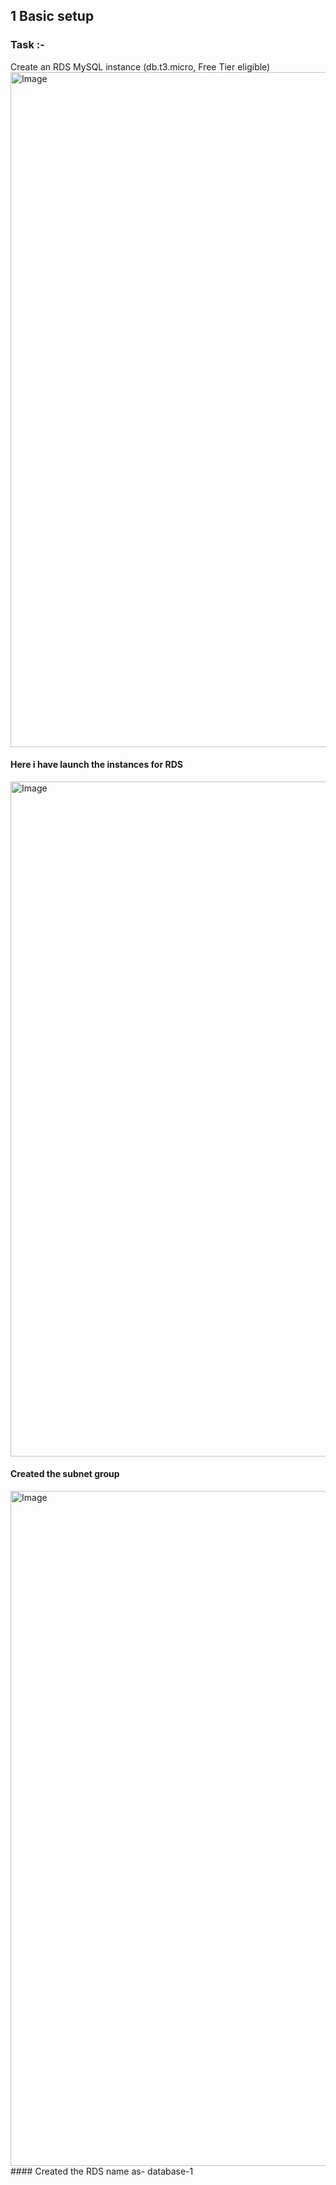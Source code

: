 ## 1 Basic setup
### Task :-
Create an RDS MySQL instance (db.t3.micro, Free Tier eligible)
<img width="1920" height="1080" alt="Image" src="https://github.com/user-attachments/assets/a5c0d37f-d8fe-4994-a5b0-9015e8db871d" />
#### Here i have launch the instances for RDS

<img width="1920" height="1080" alt="Image" src="https://github.com/user-attachments/assets/bbcdb511-9a49-49b1-88ea-c0b3f0b6afe8" />

#### Created the subnet group

<img width="1920" height="1080" alt="Image" src="https://github.com/user-attachments/assets/d3a30140-6044-489c-b62f-392d462bc563" />
#### Created the RDS name as- database-1
